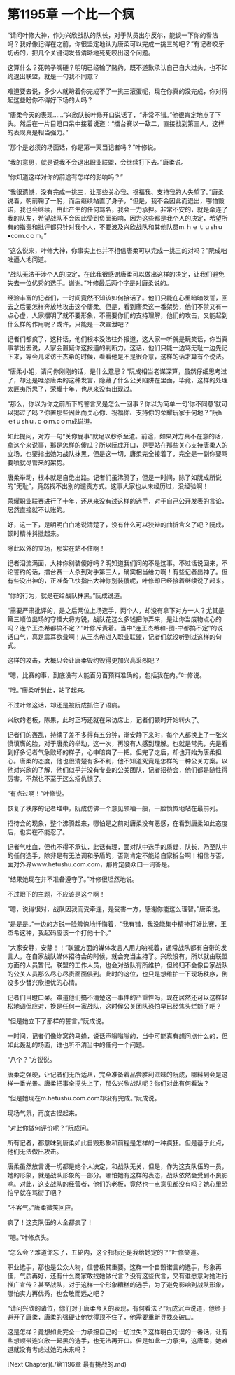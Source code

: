 # 第1195章 一个比一个疯

“请问叶修大神，作为兴欣战队的队长，对于队员出尔反尔，能谈一下你的看法吗？我好像记得在之前，你很坚定地认为唐柔可以完成一挑三的吧？”有记者咬牙切齿的，把几个关键词发音清晰地死死咬出这个问题。

这算什么？死鸭子嘴硬？明明已经输了赌约，既不道歉承认自己自大过头，也不如约退出联盟，就是一句我不同意？

难道要去说，多少人就盼着你完成不了一挑三滚蛋呢，现在你真的没完成，你对得起这些盼你不得好下场的人吗？

“唐柔今天的表现……”兴欣队长叶修开口说话了，“非常不错。”他很肯定地点了下头。然后在一片目瞪口呆中接着说道：“擂台赛以一敌二，直接战到第三人，这样的表现真是相当强力。”

“那个是必须的场面话，你是第一天当记者吗？”叶修说。

“我的意思，就是说我不会退出职业联盟，会继续打下去。”唐柔说。

“你知道这样对你的前途有怎样的影响吗？”

“我很遗憾，没有完成一挑三，让那些关心我、祝福我、支持我的人失望了。”唐柔说着，朝前鞠了一躬，而后继续站直了身子，“但是，我不会因此而退出，哪怕毁诺，我也会继续，由此产生的任何骂名，我会一力承担。非常不安的，就是牵连了我的队友，希望战队不会因此受到负面影响，因为这些都是我个人的决定，希望所有的指责和批评都只针对我个人，不要波及兴欣战队和其他队员m.ｈｅｔｕshｕ•coｍ.cｏm。”

“这么说来，叶修大神，你事实上也并不相信唐柔可以完成一挑三的对吗？”阮成咄咄逼人地问道。

“战队无法干涉个人的决定，在此我很感谢唐柔可以做出这样的决定，让我们避免失去一位优秀的选手。谢谢。”叶修最后两个字是对唐柔说的。

经验丰富的记者们，一时间竟然不知该如何接话了。他们只能在心里暗暗发誓，回去之后要怎样奔放地攻击这个唐柔。但是，看到唐柔这一番架势，他们不禁又有一点心虚，人家摆明了就不要形象，不需要你们的支持理解，他们的攻击，又能起到什么样的作用呢？或许，只能是一次宣泄吧？

记者们都疯了，这种话，他们根本没法往外报道，这大家一听就是玩笑话，你当真事拿出去说，人家会置疑你这报道的判断力。这话，他们只能一边骂无耻一边先记下来，等会儿采访王杰希的时候，看看他是不是很介意，这样的话才算有个说法。

“唐柔小姐，请问你刚刚的话，是什么意思？”阮成相当老谋深算，虽然仔细思考过了，却还是唯恐唐柔的这种发言，隐藏了什么公关陷阱在里面，毕竟，这样的处理太匪夷所思了，荣耀十年，也从来没有出现过。

“那么，你以为你之前所下的誓言又是怎么一回事？你以为简单一句‘你不同意’就可以揭过了吗？你置那些因此而关心你、祝福你、支持你的荣耀玩家于何地？”阮hｅtｕshｕ.ｃｏｍ.cｏm成说道。

如此提问，对方一句“关你屁事”就足以秒杀至渣。前途，如果对方真不在意的话，拿这个来说事，那是怎样的傻瓜？所以阮成开口，是要站在那些关心支持唐柔人的立场，也要指出她为战队抹黑，但是这一切，唐柔完全接着了，完全是一副你要骂要喷就尽管来的架势。

唐柔举动，根本就是自绝出路。记者们虽沸腾了，但是一时间，除了如阮成所说的“无耻”，竟然找不出别的谴责方式。这事大家也从未经历过，没经验啊！

荣耀职业联赛进行了十年，还从来没有过这样的选手，对于自己公开发表的言论，居然直接就不认账的。

好，这一下，是明明白白地说清楚了，没有什么可以狡辩的曲折含义了吧？阮成，顿时精神抖擞起来。

除此以外的立场，那实在站不住啊！

记者泪流满面，大神你别装傻好吗？明知道我们问的不是这事。不过话说回来，不论誓约的话，擂台赛一人杀到对手第三人，确实相当给力啊！有些记者出神了。但有些没出神的，正准备飞快指出大神你别装傻呢，叶修却已经接着继续说了起来。

“你的行为，就是在给战队抹黑。”阮成说道。

“需要严肃批评的，是之后两位上场选手，两个人，却没有拿下对方一人？尤其是第三顺位出场的守擂大将方锐，战队花这么多钱把你弄来，是让你当废物点心的吗？连个王杰希都搞不定？”叶修斥责着。当中“连王杰希和-图-书都搞不定”的说话口气，真是震耳欲聋啊！从王杰希进入职业联盟，记者们就没听到过这样的句式。

这样的攻击，大概只会让唐柔毁约毁得更加兴高采烈吧？

“嗯，比赛的事，到底没有人能百分百预料准确的，包括我在内。”叶修说。

“哦。”唐柔听到此，站了起来。

不过叶修这话，却还是被阮成抓住了语病。

兴欣的老板，陈果，此时正巧还就在采访席上，记者们顿时开始转火了。

记者们的轰乱，持续了差不多得有五分钟，渐安静下来时，每个人都换上了一张义愤填膺的脸，对于唐柔的举动，这一次，再没有人感到理解。也就是常先，先是看到好多记者气急败坏的样子，心中暗爽了一把。但完了之后，却也开始为唐柔担心。唐柔的态度，他也很清楚有多不利，他不知道究竟是怎样的一种公关方案。以他对兴欣的了解，他们似乎并没有专业的公关团队，记者招待会，他们都是随性得厉害，不然也不至于这么招仇恨了。

“有点过啊！”叶修说。

恢复了秩序的记者堆中，阮成仿佛一个意见领袖一般，一脸愤慨地站在最前列。

招待会的现象，整个沸腾起来，哪怕是之前对唐柔没有恶感，在看到唐柔如此态度后，也实在不能忍了。

记者气吐血，但也不得不承认，此话有理，面对队中选手的质疑，队长，乃至队中的任何选手，除非是有无法调和矛盾的，否则肯定不能给自家拆台啊！相信与否，面对外界www.hetushu.com.com，那肯定要众口一词答是。

“结果她现在并不准备遵守了。”叶修很坦然地说。

不过眼下的主题，不应该是这个啊！

“嗯，说得很对，战队因我而受牵连，是受害一方，感谢你能这么理智。”唐柔说。

“是是是。”一边的方锐一脸羞愧地忏悔着，“我有错，我没能集中精神打好比赛，王杰希这种，我起码应该一个打他十个。”

“大家安静，安静！！”联盟方面的媒体发言人用力呐喊着，通常战队都有自带的发言人，在自家战队媒体招待会的时候，就会充当主持了。兴欣没有，所以就由联盟方面的人员暂代。联盟的工作人员，也会对战队有所维护，但终归不会像自家战队的公关人员那么尽心尽责面面俱到。此时的这位，也只是想维护一下现场秩序，倒没多少替兴欣担忧的心情。

记者们目瞪口呆。难道他们搞不清楚这一事件的严重性吗，现在居然还可以这样轻松地调侃应对，换是任何一家战队，这时候公关团队恐怕早已经焦头烂额了吧？

“但是她立下了那样的誓言。”阮成说。

一时间，记者们像炸窝的马蜂，说话声嗡嗡嗡的，当中可能真有想问点什么的，但如此轰乱的场面，谁也听不清当中的任何一个问题。

“八个？”方锐说。

唐柔之强硬，让记者们无所适从，完全准备着品尝胜利滋味的阮成，哪料到会是这样一番光景。唐柔把事全揽头上了，那么兴欣战队呢？你们对此有何看法？

“但是她现在m.hetushu.com.com却没有完成。”阮成说。

现场气氛，再度古怪起来。

“对此你做何评价呢？”阮成问。

所有记者，都意味到唐柔如此自毁形象和前程是怎样的一种疯狂。但是基于此点，他们无法做出攻击。

唐柔虽然放言说一切都是她个人决定，和战队无关，但是，作为这支队伍的一员，她的形象，就是战队形象的一部分。哪怕她有这样的表态，战队依然会受到不良影响。对此，这支战队的经营者，他们的老板，竟然也一点意见都没有吗？她心里恐怕早就在骂街了吧？

“不客气。”唐柔微笑回应。

疯了！这支队伍的人全都疯了！

“嗯。”叶修点头。

“怎么会？难道你忘了，五轮内，这个指标还是我给她定的？”叶修笑道。

职业选手，那也是公众人物，信誉极其重要。这样一个自毁诺言的选手，形象再佳，气质再好，还有什么商家敢找她做代言？没有这些代言，又有谁愿意对她进行推广宣传？甚至战队，对于这样一个形象糟糕的选手，为了避免影响到战队形象，哪怕实力再优秀，也会敬而远之吧？

“请问兴欣的诸位，你们对于唐柔今天的表现，有何看法？”阮成沉声说道，他终于避开了唐柔，唐柔的强硬让他觉得顶不住了，他需要重新寻找突破口。

这是怎样？竟想如此完全一力承担自己的一切过失？这样明白无误的一番话，让有些想顺带连兴欣一起黑的选手，也无法再开口。但是如此一力承担，这唐柔，她难道就没有考虑过她的未来吗？



[Next Chapter](./第1196章 最有挑战的.md)